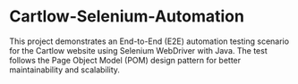 # Cartlow-Selenium-Automation
This project demonstrates an End-to-End (E2E) automation testing scenario for the Cartlow website  using Selenium WebDriver with Java. The test follows the Page Object Model (POM) design pattern for better maintainability and scalability.

